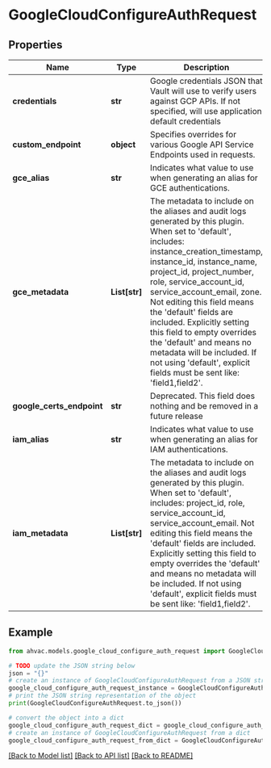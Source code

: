 # GoogleCloudConfigureAuthRequest


## Properties

Name | Type | Description | Notes
------------ | ------------- | ------------- | -------------
**credentials** | **str** | Google credentials JSON that Vault will use to verify users against GCP APIs. If not specified, will use application default credentials | [optional] 
**custom_endpoint** | **object** | Specifies overrides for various Google API Service Endpoints used in requests. | [optional] 
**gce_alias** | **str** | Indicates what value to use when generating an alias for GCE authentications. | [optional] [default to 'role_id']
**gce_metadata** | **List[str]** | The metadata to include on the aliases and audit logs generated by this plugin. When set to &#39;default&#39;, includes: instance_creation_timestamp, instance_id, instance_name, project_id, project_number, role, service_account_id, service_account_email, zone. Not editing this field means the &#39;default&#39; fields are included. Explicitly setting this field to empty overrides the &#39;default&#39; and means no metadata will be included. If not using &#39;default&#39;, explicit fields must be sent like: &#39;field1,field2&#39;. | [optional] [default to ["default"]]
**google_certs_endpoint** | **str** | Deprecated. This field does nothing and be removed in a future release | [optional] 
**iam_alias** | **str** | Indicates what value to use when generating an alias for IAM authentications. | [optional] [default to 'role_id']
**iam_metadata** | **List[str]** | The metadata to include on the aliases and audit logs generated by this plugin. When set to &#39;default&#39;, includes: project_id, role, service_account_id, service_account_email. Not editing this field means the &#39;default&#39; fields are included. Explicitly setting this field to empty overrides the &#39;default&#39; and means no metadata will be included. If not using &#39;default&#39;, explicit fields must be sent like: &#39;field1,field2&#39;. | [optional] [default to ["default"]]

## Example

```python
from ahvac.models.google_cloud_configure_auth_request import GoogleCloudConfigureAuthRequest

# TODO update the JSON string below
json = "{}"
# create an instance of GoogleCloudConfigureAuthRequest from a JSON string
google_cloud_configure_auth_request_instance = GoogleCloudConfigureAuthRequest.from_json(json)
# print the JSON string representation of the object
print(GoogleCloudConfigureAuthRequest.to_json())

# convert the object into a dict
google_cloud_configure_auth_request_dict = google_cloud_configure_auth_request_instance.to_dict()
# create an instance of GoogleCloudConfigureAuthRequest from a dict
google_cloud_configure_auth_request_from_dict = GoogleCloudConfigureAuthRequest.from_dict(google_cloud_configure_auth_request_dict)
```
[[Back to Model list]](../README.md#documentation-for-models) [[Back to API list]](../README.md#documentation-for-api-endpoints) [[Back to README]](../README.md)


